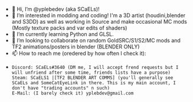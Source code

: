 - 👋 Hi, I’m @yplebedev (aka SCaELs)!
- 👀 I’m interested in modding and coding! I'm a 3D artist (houdini,blender and S3DD) as well as working in Source and make occasional MC mods (Mostly texture packs and var edits of shaders)
- 🌱 I’m currently learning Python and GLSL.
- 💞️ I’m looking to collaborate on random GoldSRC/S1/S2/MC mods and TF2 animations/posters in blender (BLENDER ONLY)
- 📫 How to reach me (oredered by how often I check it): 
-     Discord: SCaELs#3640 (DM me, I will accept frend requests but I will unfriend after some time, friends lists have a purpose)
      Steam: SCaELS1 |[TF2 BLENDER ART COMMS] (you'll generally see SCaELs and SomeCatEyeLink in there. This is my main account, I don't have "trading accounts" n such)
      E-Mail: (I barely check it) yplebdev@gmail.com
      
<!---
yplebedev/yplebedev is a ✨ special ✨ repository because its `README.md` (this file) appears on your GitHub profile.
You can click the Preview link to take a look at your changes.
--->
